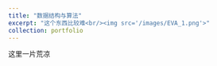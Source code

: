```yaml
---
title: "数据结构与算法"
excerpt: "这个东西比较难<br/><img src='/images/EVA_1.png'>"
collection: portfolio
---
```


 这里一片荒凉